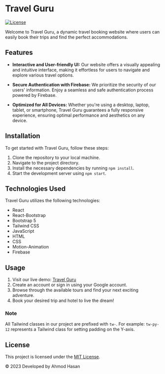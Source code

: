 # Travel Guru

[![License](https://img.shields.io/badge/license-MIT-blue.svg)](LICENSE)

Welcome to Travel Guru, a dynamic travel booking website where users can easily book their trips and find the perfect accommodations.

## Features

- **Interactive and User-friendly UI:** Our website offers a visually appealing and intuitive interface, making it effortless for users to navigate and explore various travel options.

- **Secure Authentication with Firebase:** We prioritize the security of our users' information. Enjoy a seamless and safe authentication process powered by Firebase.

- **Optimized for All Devices:** Whether you're using a desktop, laptop, tablet, or smartphone, Travel Guru guarantees a fully responsive experience, ensuring optimal performance and aesthetics on any device.

## Installation

To get started with Travel Guru, follow these steps:

1. Clone the repository to your local machine.
2. Navigate to the project directory.
3. Install the necessary dependencies by running `npm install`.
4. Start the development server using `npm start`.

## Technologies Used

Travel Guru utilizes the following technologies:

- React
- React-Bootstrap
- Bootstrap 5
- Tailwind CSS
- JavaScript
- HTML
- CSS
- Motion-Animation
- Firebase

## Usage

1. Visit our live demo: [Travel Guru](https://travel-guru-12.netlify.app/destinations)
2. Create an account or sign in using your Google account.
3. Browse through the available tours and find your next exciting adventure.
4. Book your desired trip and hotel to live the dream!

### Note

All Tailwind classes in our project are prefixed with `tw-`. For example: `tw-py-12` represents a Tailwind class for setting padding on the Y-axis.

## License

This project is licensed under the [MIT License](LICENSE).

© 2023 Developed by Ahmod Hasan
